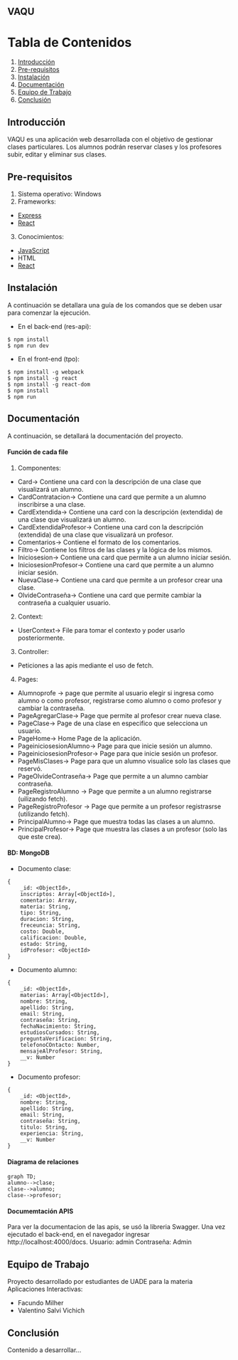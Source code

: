 ## VAQU 
# Tabla de Contenidos
1. [Introducción](#Introducción)
2. [Pre-requisitos](#prerequisitos)
3. [Instalación](#Instalación)
4. [Documentación](#doc)
5. [Equipo de Trabajo](#team)
6. [Conclusión](#end)
## Introducción
VAQU es una aplicación web desarrollada con el objetivo de gestionar clases particulares. Los alumnos podrán reservar clases y los profesores subir, editar y eliminar sus clases.
## Pre-requisitos
1. Sistema operativo: Windows
2. Frameworks:
* [Express](https://expressjs.com/es/)
* [React](https://es.reactjs.org/)
3. Conocimientos:
* [JavaScript](https://www.javascript.com/)
* HTML
* [React](https://es.reactjs.org/)
## Instalación
A continuación se detallara una guía de los comandos que se deben usar para comenzar la ejecución.
- En el back-end (res-api):
```console
$ npm install
$ npm run dev
```
- En el front-end (tpo):
```console
$ npm install -g webpack
$ npm install -g react
$ npm install -g react-dom
$ npm install
$ npm run
```
## Documentación
A continuación, se detallará la documentación del proyecto. 
#### Función de cada file
1. Componentes:
- Card-> Contiene una card con la descripción de una clase que visualizará un alumno.
- CardContratacion-> Contiene una card que permite a un alumno inscribirse a una clase.
- CardExtendida-> Contiene una card con la descripción (extendida) de una clase que visualizará un alumno.
- CardExtendidaProfesor-> Contiene una card con la descripción (extendida) de una clase que visualizará un profesor.
- Comentarios-> Contiene el formato de los comentarios.
- Filtro-> Contiene los filtros de las clases y la lógica de los mismos.
- Iniciosesion-> Contiene una card que permite a un alumno iniciar sesión.
- IniciosesionProfesor-> Contiene una card que permite a un alumno iniciar sesión.
- NuevaClase->  Contiene una card que permite a un profesor crear una clase.
- OlvideContraseña-> Contiene una card que permite cambiar la contraseña a cualquier usuario.
2. Context:
- UserContext-> File para tomar el contexto y poder usarlo posteriormente.
3. Controller:
- Peticiones a las apis mediante el uso de fetch.
4. Pages:
- Alumnoprofe -> page que permite al usuario elegir si ingresa como alumno o como profesor, registrarse como alumno o como profesor y cambiar la contraseña.
- PageAgregarClase-> Page que permite al profesor crear nueva clase.
- PageClase-> Page de una clase en especifico que selecciona un usuario.
- PageHome-> Home Page de la aplicación.
- PageiniciosesionAlumno-> Page para que inicie sesión un alumno.
- PageiniciosesionProfesor-> Page para que inicie sesión un profesor.
- PageMisClases-> Page para que un alumno visualice solo las clases que reservó.
- PageOlvideContraseña-> Page que permite a un alumno cambiar contraseña.
- PageRegistroAlumno -> Page que permite a un alumno registrarse (uilizando fetch).
- PageRegistroProfesor -> Page que permite a un profesor registrasrse (utilizando fetch).
- PrincipalAlumno-> Page que muestra todas las clases a un alumno.
- PrincipalProfesor-> Page que muestra las clases a un profesor (solo las que este crea).
#### BD: MongoDB
- Documento clase:  
```
{  
    _id: <ObjectId>,  
    inscriptos: Array[<ObjectId>],  
    comentario: Array,  
    materia: String,  
    tipo: String,  
    duracion: String,  
    freceuncia: String,  
    costo: Double,  
    calificacion: Double,  
    estado: String,  
    idProfesor: <ObjectId>  
}
```
- Documento alumno:
```
{
	_id: <ObjectId>,
	materias: Array[<ObjectId>],
	nombre: String,
	apellido: String,
	email: String,
	contraseña: String,
	fechaNacimiento: String,
	estudiosCursados: String,
	preguntaVerificacion: String,
	telefonoCOntacto: Number,
	mensajeAlProfesor: String,
	__v: Number
}
 ``` 
- Documento profesor:
```
{
	_id: <ObjectId>,
	nombre: String,
	apellido: String,
	email: String,
	contraseña: String,
	titulo: String,
	experiencia: String,
	__v: Number
}
 ``` 
#### Diagrama de relaciones
```mermaid
graph TD;
alumno-->clase;
clase-->alumno;
clase-->profesor;
``` 
#### Documemtación APIS
Para ver la documentacion de las apis, se usó la libreria Swagger. Una vez ejecutado el back-end, en el navegador ingresar http://localhost:4000/docs. Usuario: admin Contraseña: Admin
## Equipo de Trabajo
Proyecto desarrollado por estudiantes de UADE para la materia Aplicaciones Interactivas:
- Facundo Milher
- Valentino Salvi Vichich
## Conclusión
Contenido a desarrollar...
